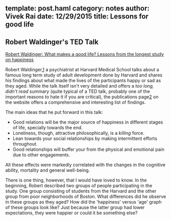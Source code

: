 template: post.haml
category: notes
author: Vivek Rai
date: 12/29/2015
title: Lessons for good life
---
Robert Waldinger's TED Talk
---

[Robert Waldinger: What makes a good life? Lessons from the longest study on
happiness](http://www.ted.com/talks/robert_waldinger_what_makes_a_good_life_lessons_from_the_longest_study_on_happiness/transcript?language=en)

Robert Waldinger,[1] a psychiatrist at Harvard Medical School talks about a famous
long term study of adult development done by Harvard and shares his findings
about what made the lives of the participants happy or sad as they aged. While
the talk itself isn't very detailed and offers a *too long, didn't read* summary
(quite typical of a TED talk, probably one of the important reasons to hate it
if you are critical), the publications page[2] on the website offers
a comprehensive and interesting list of findings.

The main ideas that he put forward in this talk:

- Good relations will be the major source of happiness in different stages of
life, specially towards the end.
- Loneliness, though, attractive philosophically, is a *killing* force.
- Lean towards your social relationships by making intermittent efforts
throughout.
- Good relationships will buffer your from the physical and emotional pain due
to other engagements.

All these effects were markedly correlated with the changes in the cognitive
ability, mortality and general well-being.

There is one thing, however, that I would have loved to know. In the beginning,
Robert described two groups of people participating in the study. One group
consisting of students from the Harvard and the other group from poor
neighborhoods of Boston. What differences did he observe in these groups as they
aged? How did the 'happiness' versus 'age' graph of these groups look like? Just
because the latter group had lower expectations, they were happier or could it
be something else?

[1]: http://www.ncbi.nlm.nih.gov/pmc/?term=Robert+J.+Waldinger
[2]: http://adultdevelopment.wix.com/harvardstudy#!publications/c1xn4
